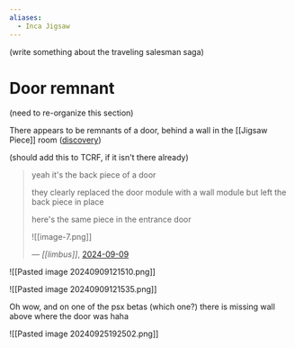 ```yaml
---
aliases:
  - Inca Jigsaw
---
```

(write something about the traveling salesman saga)
# Door remnant
(need to re-organize this section)

There appears to be remnants of a door, behind a wall in the [[Jigsaw Piece]] room ([discovery](https://discord.com/channels/313375426112389123/408694062862958592/1282108520451412039))

(should add this to TCRF, if it isn't there already)

> yeah it's the back piece of a door
> 
> they clearly replaced the door module with a wall module but left the back piece in place
> 
> here's the same piece in the entrance door
> 
> ![[image-7.png]]
> 
> &mdash; <cite>[[limbus]]</cite>, [2024-09-09](https://discord.com/channels/313375426112389123/408694062862958592/1282620549583077428)

![[Pasted image 20240909121510.png]]

![[Pasted image 20240909121535.png]]

Oh wow, and on one of the psx betas (which one?) there is missing wall above where the door was haha

![[Pasted image 20240925192502.png]]